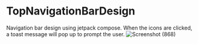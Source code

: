 # TopNavigationBarDesign
Navigation bar design using jetpack compose. When the icons are clicked, a toast message will pop up to prompt the user.
![Screenshot (868)](https://github.com/kajendra10/TopNavigationBar/assets/84381668/7141ba3f-fe87-40f5-86b1-e785032b917a)
